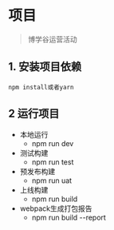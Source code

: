 # 项目

> 博学谷运营活动

## 1. 安装项目依赖 

	npm install或者yarn

## 2  运行项目

+ 本地运行
    + npm run dev
+ 测试构建
	+ npm run test
+ 预发布构建
	+ npm run uat
+ 上线构建
    + npm run build
+ webpack生成打包报告
	+ npm run build --report